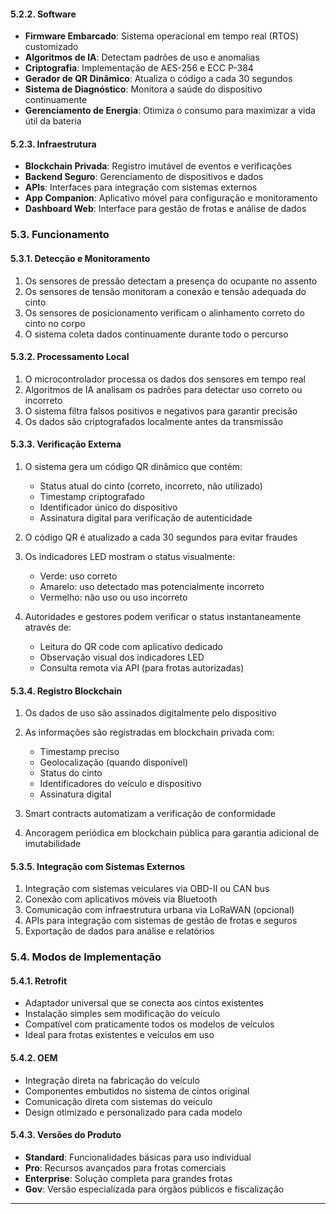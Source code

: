 #### 5.2.2. Software

- **Firmware Embarcado**: Sistema operacional em tempo real (RTOS) customizado
- **Algoritmos de IA**: Detectam padrões de uso e anomalias
- **Criptografia**: Implementação de AES-256 e ECC P-384
- **Gerador de QR Dinâmico**: Atualiza o código a cada 30 segundos
- **Sistema de Diagnóstico**: Monitora a saúde do dispositivo continuamente
- **Gerenciamento de Energia**: Otimiza o consumo para maximizar a vida útil da bateria

#### 5.2.3. Infraestrutura

- **Blockchain Privada**: Registro imutável de eventos e verificações
- **Backend Seguro**: Gerenciamento de dispositivos e dados
- **APIs**: Interfaces para integração com sistemas externos
- **App Companion**: Aplicativo móvel para configuração e monitoramento
- **Dashboard Web**: Interface para gestão de frotas e análise de dados

### 5.3. Funcionamento

#### 5.3.1. Detecção e Monitoramento

1. Os sensores de pressão detectam a presença do ocupante no assento
2. Os sensores de tensão monitoram a conexão e tensão adequada do cinto
3. Os sensores de posicionamento verificam o alinhamento correto do cinto no corpo
4. O sistema coleta dados continuamente durante todo o percurso

#### 5.3.2. Processamento Local

1. O microcontrolador processa os dados dos sensores em tempo real
2. Algoritmos de IA analisam os padrões para detectar uso correto ou incorreto
3. O sistema filtra falsos positivos e negativos para garantir precisão
4. Os dados são criptografados localmente antes da transmissão

#### 5.3.3. Verificação Externa

1. O sistema gera um código QR dinâmico que contém:
   - Status atual do cinto (correto, incorreto, não utilizado)
   - Timestamp criptografado
   - Identificador único do dispositivo
   - Assinatura digital para verificação de autenticidade

2. O código QR é atualizado a cada 30 segundos para evitar fraudes

3. Os indicadores LED mostram o status visualmente:
   - Verde: uso correto
   - Amarelo: uso detectado mas potencialmente incorreto
   - Vermelho: não uso ou uso incorreto

4. Autoridades e gestores podem verificar o status instantaneamente através de:
   - Leitura do QR code com aplicativo dedicado
   - Observação visual dos indicadores LED
   - Consulta remota via API (para frotas autorizadas)

#### 5.3.4. Registro Blockchain

1. Os dados de uso são assinados digitalmente pelo dispositivo
2. As informações são registradas em blockchain privada com:
   - Timestamp preciso
   - Geolocalização (quando disponível)
   - Status do cinto
   - Identificadores do veículo e dispositivo
   - Assinatura digital

3. Smart contracts automatizam a verificação de conformidade

4. Ancoragem periódica em blockchain pública para garantia adicional de imutabilidade

#### 5.3.5. Integração com Sistemas Externos

1. Integração com sistemas veiculares via OBD-II ou CAN bus
2. Conexão com aplicativos móveis via Bluetooth
3. Comunicação com infraestrutura urbana via LoRaWAN (opcional)
4. APIs para integração com sistemas de gestão de frotas e seguros
5. Exportação de dados para análise e relatórios

### 5.4. Modos de Implementação

#### 5.4.1. Retrofit

- Adaptador universal que se conecta aos cintos existentes
- Instalação simples sem modificação do veículo
- Compatível com praticamente todos os modelos de veículos
- Ideal para frotas existentes e veículos em uso

#### 5.4.2. OEM

- Integração direta na fabricação do veículo
- Componentes embutidos no sistema de cintos original
- Comunicação direta com sistemas do veículo
- Design otimizado e personalizado para cada modelo

#### 5.4.3. Versões do Produto

- **Standard**: Funcionalidades básicas para uso individual
- **Pro**: Recursos avançados para frotas comerciais
- **Enterprise**: Solução completa para grandes frotas
- **Gov**: Versão especializada para órgãos públicos e fiscalização

---
